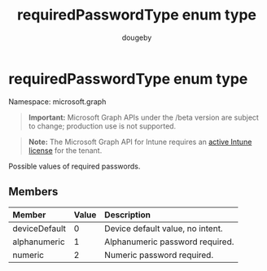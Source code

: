 ﻿---
title: "requiredPasswordType enum type"
description: "Possible values of required passwords."
author: "dougeby"
localization_priority: Normal
ms.prod: "intune"
doc_type: enumPageType
---

# requiredPasswordType enum type

Namespace: microsoft.graph

> **Important:** Microsoft Graph APIs under the /beta version are subject to change; production use is not supported.

> **Note:** The Microsoft Graph API for Intune requires an [active Intune license](https://go.microsoft.com/fwlink/?linkid=839381) for the tenant.

Possible values of required passwords.

## Members

| Member        | Value | Description                      |
| :------------ | :---- | :------------------------------- |
| deviceDefault | 0     | Device default value, no intent. |
| alphanumeric  | 1     | Alphanumeric password required.  |
| numeric       | 2     | Numeric password required.       |
